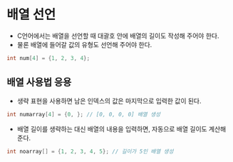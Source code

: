 # 배열 선언

- C언어에서는 배열을 선언할 때 대괄호 안에 배열의 길이도 작성해 주어야 한다.
- 물론 배열에 들어갈 값의 유형도 선언해 주어야 한다.

```c
int num[4] = {1, 2, 3, 4};
```

## 배열 사용법 응용

- 생략 표현을 사용하면 남은 인덱스의 값은 마지막으로 입력한 값이 된다.

```c
int numarray[4] = {0, }; // [0, 0, 0, 0] 배열 생성
```

- 배열 길이를 생략하는 대신 배열의 내용을 입력하면, 자동으로 배열 길이도 계산해 준다.

```c
int noarray[] = {1, 2, 3, 4, 5}; // 길이가 5인 배열 생성
```